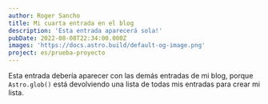```yaml
---
author: Roger Sancho
title: Mi cuarta entrada en el blog
description: 'Esta entrada aparecerá sola!'
pubDate: 2022-08-08T22:34:00.000Z
images: 'https://docs.astro.build/default-og-image.png'
project: es/prueba-proyecto
---
```


Esta entrada debería aparecer con las demás entradas de mi blog, porque `Astro.glob()` está devolviendo una lista de todas mis entradas para crear mi lista.
